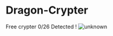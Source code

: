 # Dragon-Crypter
Free crypter
0/26 Detected !
![unknown](https://user-images.githubusercontent.com/65523815/139975232-655b9d84-3cce-4ca9-96fe-c8c7b285b289.png)
